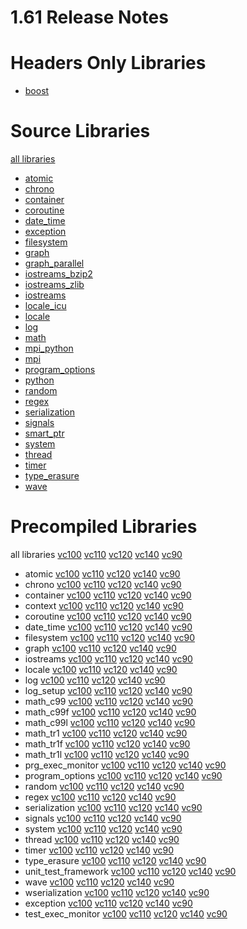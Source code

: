 # 1.61 Release Notes
# Headers Only Libraries
- [boost](http://nuget.org/packages/boost/1.61.0.0)

# Source Libraries
[all libraries](http://nuget.org/packages/boost-src/1.61.0.0)
- [atomic](http://nuget.org/packages/boost_atomic-src/1.61.0.0)
- [chrono](http://nuget.org/packages/boost_chrono-src/1.61.0.0)
- [container](http://nuget.org/packages/boost_container-src/1.61.0.0)
- [coroutine](http://nuget.org/packages/boost_coroutine-src/1.61.0.0)
- [date_time](http://nuget.org/packages/boost_date_time-src/1.61.0.0)
- [exception](http://nuget.org/packages/boost_exception-src/1.61.0.0)
- [filesystem](http://nuget.org/packages/boost_filesystem-src/1.61.0.0)
- [graph](http://nuget.org/packages/boost_graph-src/1.61.0.0)
- [graph_parallel](http://nuget.org/packages/boost_graph_parallel-src/1.61.0.0)
- [iostreams_bzip2](http://nuget.org/packages/boost_iostreams_bzip2-src/1.61.0.0)
- [iostreams_zlib](http://nuget.org/packages/boost_iostreams_zlib-src/1.61.0.0)
- [iostreams](http://nuget.org/packages/boost_iostreams-src/1.61.0.0)
- [locale_icu](http://nuget.org/packages/boost_locale_icu-src/1.61.0.0)
- [locale](http://nuget.org/packages/boost_locale-src/1.61.0.0)
- [log](http://nuget.org/packages/boost_log-src/1.61.0.0)
- [math](http://nuget.org/packages/boost_math-src/1.61.0.0)
- [mpi_python](http://nuget.org/packages/boost_mpi_python-src/1.61.0.0)
- [mpi](http://nuget.org/packages/boost_mpi-src/1.61.0.0)
- [program_options](http://nuget.org/packages/boost_program_options-src/1.61.0.0)
- [python](http://nuget.org/packages/boost_python-src/1.61.0.0)
- [random](http://nuget.org/packages/boost_random-src/1.61.0.0)
- [regex](http://nuget.org/packages/boost_regex-src/1.61.0.0)
- [serialization](http://nuget.org/packages/boost_serialization-src/1.61.0.0)
- [signals](http://nuget.org/packages/boost_signals-src/1.61.0.0)
- [smart_ptr](http://nuget.org/packages/boost_smart_ptr-src/1.61.0.0)
- [system](http://nuget.org/packages/boost_system-src/1.61.0.0)
- [thread](http://nuget.org/packages/boost_thread-src/1.61.0.0)
- [timer](http://nuget.org/packages/boost_timer-src/1.61.0.0)
- [type_erasure](http://nuget.org/packages/boost_type_erasure-src/1.61.0.0)
- [wave](http://nuget.org/packages/boost_wave-src/1.61.0.0)

# Precompiled Libraries
all libraries [vc100](http://nuget.org/packages/boost-vc100/1.61.0.0) [vc110](http://nuget.org/packages/boost-vc110/1.61.0.0) [vc120](http://nuget.org/packages/boost-vc120/1.61.0.0) [vc140](http://nuget.org/packages/boost-vc140/1.61.0.0) [vc90](http://nuget.org/packages/boost-vc90/1.61.0.0)
- atomic [vc100](http://nuget.org/packages/boost_atomic-vc100/1.61.0.0) [vc110](http://nuget.org/packages/boost_atomic-vc110/1.61.0.0) [vc120](http://nuget.org/packages/boost_atomic-vc120/1.61.0.0) [vc140](http://nuget.org/packages/boost_atomic-vc140/1.61.0.0) [vc90](http://nuget.org/packages/boost_atomic-vc90/1.61.0.0)
- chrono [vc100](http://nuget.org/packages/boost_chrono-vc100/1.61.0.0) [vc110](http://nuget.org/packages/boost_chrono-vc110/1.61.0.0) [vc120](http://nuget.org/packages/boost_chrono-vc120/1.61.0.0) [vc140](http://nuget.org/packages/boost_chrono-vc140/1.61.0.0) [vc90](http://nuget.org/packages/boost_chrono-vc90/1.61.0.0)
- container [vc100](http://nuget.org/packages/boost_container-vc100/1.61.0.0) [vc110](http://nuget.org/packages/boost_container-vc110/1.61.0.0) [vc120](http://nuget.org/packages/boost_container-vc120/1.61.0.0) [vc140](http://nuget.org/packages/boost_container-vc140/1.61.0.0) [vc90](http://nuget.org/packages/boost_container-vc90/1.61.0.0)
- context [vc100](http://nuget.org/packages/boost_context-vc100/1.61.0.0) [vc110](http://nuget.org/packages/boost_context-vc110/1.61.0.0) [vc120](http://nuget.org/packages/boost_context-vc120/1.61.0.0) [vc140](http://nuget.org/packages/boost_context-vc140/1.61.0.0) [vc90](http://nuget.org/packages/boost_context-vc90/1.61.0.0)
- coroutine [vc100](http://nuget.org/packages/boost_coroutine-vc100/1.61.0.0) [vc110](http://nuget.org/packages/boost_coroutine-vc110/1.61.0.0) [vc120](http://nuget.org/packages/boost_coroutine-vc120/1.61.0.0) [vc140](http://nuget.org/packages/boost_coroutine-vc140/1.61.0.0) [vc90](http://nuget.org/packages/boost_coroutine-vc90/1.61.0.0)
- date_time [vc100](http://nuget.org/packages/boost_date_time-vc100/1.61.0.0) [vc110](http://nuget.org/packages/boost_date_time-vc110/1.61.0.0) [vc120](http://nuget.org/packages/boost_date_time-vc120/1.61.0.0) [vc140](http://nuget.org/packages/boost_date_time-vc140/1.61.0.0) [vc90](http://nuget.org/packages/boost_date_time-vc90/1.61.0.0)
- filesystem [vc100](http://nuget.org/packages/boost_filesystem-vc100/1.61.0.0) [vc110](http://nuget.org/packages/boost_filesystem-vc110/1.61.0.0) [vc120](http://nuget.org/packages/boost_filesystem-vc120/1.61.0.0) [vc140](http://nuget.org/packages/boost_filesystem-vc140/1.61.0.0) [vc90](http://nuget.org/packages/boost_filesystem-vc90/1.61.0.0)
- graph [vc100](http://nuget.org/packages/boost_graph-vc100/1.61.0.0) [vc110](http://nuget.org/packages/boost_graph-vc110/1.61.0.0) [vc120](http://nuget.org/packages/boost_graph-vc120/1.61.0.0) [vc140](http://nuget.org/packages/boost_graph-vc140/1.61.0.0) [vc90](http://nuget.org/packages/boost_graph-vc90/1.61.0.0)
- iostreams [vc100](http://nuget.org/packages/boost_iostreams-vc100/1.61.0.0) [vc110](http://nuget.org/packages/boost_iostreams-vc110/1.61.0.0) [vc120](http://nuget.org/packages/boost_iostreams-vc120/1.61.0.0) [vc140](http://nuget.org/packages/boost_iostreams-vc140/1.61.0.0) [vc90](http://nuget.org/packages/boost_iostreams-vc90/1.61.0.0)
- locale [vc100](http://nuget.org/packages/boost_locale-vc100/1.61.0.0) [vc110](http://nuget.org/packages/boost_locale-vc110/1.61.0.0) [vc120](http://nuget.org/packages/boost_locale-vc120/1.61.0.0) [vc140](http://nuget.org/packages/boost_locale-vc140/1.61.0.0) [vc90](http://nuget.org/packages/boost_locale-vc90/1.61.0.0)
- log [vc100](http://nuget.org/packages/boost_log-vc100/1.61.0.0) [vc110](http://nuget.org/packages/boost_log-vc110/1.61.0.0) [vc120](http://nuget.org/packages/boost_log-vc120/1.61.0.0) [vc140](http://nuget.org/packages/boost_log-vc140/1.61.0.0) [vc90](http://nuget.org/packages/boost_log-vc90/1.61.0.0)
- log_setup [vc100](http://nuget.org/packages/boost_log_setup-vc100/1.61.0.0) [vc110](http://nuget.org/packages/boost_log_setup-vc110/1.61.0.0) [vc120](http://nuget.org/packages/boost_log_setup-vc120/1.61.0.0) [vc140](http://nuget.org/packages/boost_log_setup-vc140/1.61.0.0) [vc90](http://nuget.org/packages/boost_log_setup-vc90/1.61.0.0)
- math_c99 [vc100](http://nuget.org/packages/boost_math_c99-vc100/1.61.0.0) [vc110](http://nuget.org/packages/boost_math_c99-vc110/1.61.0.0) [vc120](http://nuget.org/packages/boost_math_c99-vc120/1.61.0.0) [vc140](http://nuget.org/packages/boost_math_c99-vc140/1.61.0.0) [vc90](http://nuget.org/packages/boost_math_c99-vc90/1.61.0.0)
- math_c99f [vc100](http://nuget.org/packages/boost_math_c99f-vc100/1.61.0.0) [vc110](http://nuget.org/packages/boost_math_c99f-vc110/1.61.0.0) [vc120](http://nuget.org/packages/boost_math_c99f-vc120/1.61.0.0) [vc140](http://nuget.org/packages/boost_math_c99f-vc140/1.61.0.0) [vc90](http://nuget.org/packages/boost_math_c99f-vc90/1.61.0.0)
- math_c99l [vc100](http://nuget.org/packages/boost_math_c99l-vc100/1.61.0.0) [vc110](http://nuget.org/packages/boost_math_c99l-vc110/1.61.0.0) [vc120](http://nuget.org/packages/boost_math_c99l-vc120/1.61.0.0) [vc140](http://nuget.org/packages/boost_math_c99l-vc140/1.61.0.0) [vc90](http://nuget.org/packages/boost_math_c99l-vc90/1.61.0.0)
- math_tr1 [vc100](http://nuget.org/packages/boost_math_tr1-vc100/1.61.0.0) [vc110](http://nuget.org/packages/boost_math_tr1-vc110/1.61.0.0) [vc120](http://nuget.org/packages/boost_math_tr1-vc120/1.61.0.0) [vc140](http://nuget.org/packages/boost_math_tr1-vc140/1.61.0.0) [vc90](http://nuget.org/packages/boost_math_tr1-vc90/1.61.0.0)
- math_tr1f [vc100](http://nuget.org/packages/boost_math_tr1f-vc100/1.61.0.0) [vc110](http://nuget.org/packages/boost_math_tr1f-vc110/1.61.0.0) [vc120](http://nuget.org/packages/boost_math_tr1f-vc120/1.61.0.0) [vc140](http://nuget.org/packages/boost_math_tr1f-vc140/1.61.0.0) [vc90](http://nuget.org/packages/boost_math_tr1f-vc90/1.61.0.0)
- math_tr1l [vc100](http://nuget.org/packages/boost_math_tr1l-vc100/1.61.0.0) [vc110](http://nuget.org/packages/boost_math_tr1l-vc110/1.61.0.0) [vc120](http://nuget.org/packages/boost_math_tr1l-vc120/1.61.0.0) [vc140](http://nuget.org/packages/boost_math_tr1l-vc140/1.61.0.0) [vc90](http://nuget.org/packages/boost_math_tr1l-vc90/1.61.0.0)
- prg_exec_monitor [vc100](http://nuget.org/packages/boost_prg_exec_monitor-vc100/1.61.0.0) [vc110](http://nuget.org/packages/boost_prg_exec_monitor-vc110/1.61.0.0) [vc120](http://nuget.org/packages/boost_prg_exec_monitor-vc120/1.61.0.0) [vc140](http://nuget.org/packages/boost_prg_exec_monitor-vc140/1.61.0.0) [vc90](http://nuget.org/packages/boost_prg_exec_monitor-vc90/1.61.0.0)
- program_options [vc100](http://nuget.org/packages/boost_program_options-vc100/1.61.0.0) [vc110](http://nuget.org/packages/boost_program_options-vc110/1.61.0.0) [vc120](http://nuget.org/packages/boost_program_options-vc120/1.61.0.0) [vc140](http://nuget.org/packages/boost_program_options-vc140/1.61.0.0) [vc90](http://nuget.org/packages/boost_program_options-vc90/1.61.0.0)
- random [vc100](http://nuget.org/packages/boost_random-vc100/1.61.0.0) [vc110](http://nuget.org/packages/boost_random-vc110/1.61.0.0) [vc120](http://nuget.org/packages/boost_random-vc120/1.61.0.0) [vc140](http://nuget.org/packages/boost_random-vc140/1.61.0.0) [vc90](http://nuget.org/packages/boost_random-vc90/1.61.0.0)
- regex [vc100](http://nuget.org/packages/boost_regex-vc100/1.61.0.0) [vc110](http://nuget.org/packages/boost_regex-vc110/1.61.0.0) [vc120](http://nuget.org/packages/boost_regex-vc120/1.61.0.0) [vc140](http://nuget.org/packages/boost_regex-vc140/1.61.0.0) [vc90](http://nuget.org/packages/boost_regex-vc90/1.61.0.0)
- serialization [vc100](http://nuget.org/packages/boost_serialization-vc100/1.61.0.0) [vc110](http://nuget.org/packages/boost_serialization-vc110/1.61.0.0) [vc120](http://nuget.org/packages/boost_serialization-vc120/1.61.0.0) [vc140](http://nuget.org/packages/boost_serialization-vc140/1.61.0.0) [vc90](http://nuget.org/packages/boost_serialization-vc90/1.61.0.0)
- signals [vc100](http://nuget.org/packages/boost_signals-vc100/1.61.0.0) [vc110](http://nuget.org/packages/boost_signals-vc110/1.61.0.0) [vc120](http://nuget.org/packages/boost_signals-vc120/1.61.0.0) [vc140](http://nuget.org/packages/boost_signals-vc140/1.61.0.0) [vc90](http://nuget.org/packages/boost_signals-vc90/1.61.0.0)
- system [vc100](http://nuget.org/packages/boost_system-vc100/1.61.0.0) [vc110](http://nuget.org/packages/boost_system-vc110/1.61.0.0) [vc120](http://nuget.org/packages/boost_system-vc120/1.61.0.0) [vc140](http://nuget.org/packages/boost_system-vc140/1.61.0.0) [vc90](http://nuget.org/packages/boost_system-vc90/1.61.0.0)
- thread [vc100](http://nuget.org/packages/boost_thread-vc100/1.61.0.0) [vc110](http://nuget.org/packages/boost_thread-vc110/1.61.0.0) [vc120](http://nuget.org/packages/boost_thread-vc120/1.61.0.0) [vc140](http://nuget.org/packages/boost_thread-vc140/1.61.0.0) [vc90](http://nuget.org/packages/boost_thread-vc90/1.61.0.0)
- timer [vc100](http://nuget.org/packages/boost_timer-vc100/1.61.0.0) [vc110](http://nuget.org/packages/boost_timer-vc110/1.61.0.0) [vc120](http://nuget.org/packages/boost_timer-vc120/1.61.0.0) [vc140](http://nuget.org/packages/boost_timer-vc140/1.61.0.0) [vc90](http://nuget.org/packages/boost_timer-vc90/1.61.0.0)
- type_erasure [vc100](http://nuget.org/packages/boost_type_erasure-vc100/1.61.0.0) [vc110](http://nuget.org/packages/boost_type_erasure-vc110/1.61.0.0) [vc120](http://nuget.org/packages/boost_type_erasure-vc120/1.61.0.0) [vc140](http://nuget.org/packages/boost_type_erasure-vc140/1.61.0.0) [vc90](http://nuget.org/packages/boost_type_erasure-vc90/1.61.0.0)
- unit_test_framework [vc100](http://nuget.org/packages/boost_unit_test_framework-vc100/1.61.0.0) [vc110](http://nuget.org/packages/boost_unit_test_framework-vc110/1.61.0.0) [vc120](http://nuget.org/packages/boost_unit_test_framework-vc120/1.61.0.0) [vc140](http://nuget.org/packages/boost_unit_test_framework-vc140/1.61.0.0) [vc90](http://nuget.org/packages/boost_unit_test_framework-vc90/1.61.0.0)
- wave [vc100](http://nuget.org/packages/boost_wave-vc100/1.61.0.0) [vc110](http://nuget.org/packages/boost_wave-vc110/1.61.0.0) [vc120](http://nuget.org/packages/boost_wave-vc120/1.61.0.0) [vc140](http://nuget.org/packages/boost_wave-vc140/1.61.0.0) [vc90](http://nuget.org/packages/boost_wave-vc90/1.61.0.0)
- wserialization [vc100](http://nuget.org/packages/boost_wserialization-vc100/1.61.0.0) [vc110](http://nuget.org/packages/boost_wserialization-vc110/1.61.0.0) [vc120](http://nuget.org/packages/boost_wserialization-vc120/1.61.0.0) [vc140](http://nuget.org/packages/boost_wserialization-vc140/1.61.0.0) [vc90](http://nuget.org/packages/boost_wserialization-vc90/1.61.0.0)
- exception [vc100](http://nuget.org/packages/boost_exception-vc100/1.61.0.0) [vc110](http://nuget.org/packages/boost_exception-vc110/1.61.0.0) [vc120](http://nuget.org/packages/boost_exception-vc120/1.61.0.0) [vc140](http://nuget.org/packages/boost_exception-vc140/1.61.0.0) [vc90](http://nuget.org/packages/boost_exception-vc90/1.61.0.0)
- test_exec_monitor [vc100](http://nuget.org/packages/boost_test_exec_monitor-vc100/1.61.0.0) [vc110](http://nuget.org/packages/boost_test_exec_monitor-vc110/1.61.0.0) [vc120](http://nuget.org/packages/boost_test_exec_monitor-vc120/1.61.0.0) [vc140](http://nuget.org/packages/boost_test_exec_monitor-vc140/1.61.0.0) [vc90](http://nuget.org/packages/boost_test_exec_monitor-vc90/1.61.0.0)
